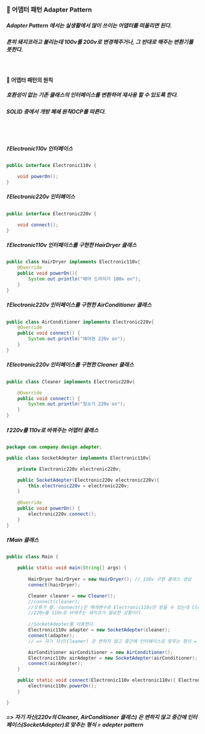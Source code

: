 ### 📌 어뎁터 패턴 Adapter Pattern 
##### Adapter Pattern 에서는 실생활에서 많이 쓰이는 어뎁터를 떠올리면 된다. 
##### 흔히 돼지코라고 불리는데 100v를 200v로 변경해주거나, 그 반대로 해주는 변환기를 뜻한다.

<br>

#### 📍  어뎁터 패턴의 원칙
##### 호환성이 없는 기존 클래스의 인터페이스를 변환하여 재사용 할 수 있도록 한다. 
##### SOLID 중에서 개방 폐쇄 원칙OCP를 따른다. 

<br>
<br>

##### ❗ Electronic110v 인터페이스

```java
public interface Electronic110v {

    void powerOn();
}

```


##### ❗ Electronic220v 인터페이스

```java
public interface Electronic220v {

    void connect();
}
```

##### ❗ Electronic110v 인터페이스를 구현한 HairDryer 클래스

```java
public class HairDryer implements Electronic110v{
    @Override
    public void powerOn(){
        System.out.println("헤어 드라이기 100v on");
    }
}
```


##### ❗ Electronic220v 인터페이스를 구현한 AirConditioner 클래스

```java
public class AirConditioner implements Electronic220v{
    @Override
    public void connect() {
        System.out.println("에어컨 220v on");
    }
}
```

##### ❗ Electronic220v 인터페이스를 구현한 Cleaner 클래스

```java
public class Cleaner implements Electronic220v{

    @Override
    public void connect() {
        System.out.println("청소기 220v on");
    }
}
```

##### ❗ 220v를 110v로 바꿔주는 어뎁터 클래스

```java
package com.company.design.adepter;

public class SocketAdepter implements Electronic110v{

    private Electronic220v electronic220v;

    public SocketAdepter(Electronic220v electronic220v){
        this.electronic220v = electronic220v;
    }
    
    @Override
    public void powerOn() {
        electronic220v.connect();
    }
}

```

##### ❗ Main 클래스

```java
public class Main {

    public static void main(String[] args) {
    
        HairDryer hairDryer = new HairDryer(); // 110v 구현 클래스 생성
        connect(hairDryer); 

        Cleaner cleaner = new Cleaner();
        //connect(cleaner);
        //오류가 뜸. connect()은 매개변수로 Electronic110v만 받을 수 있는데 Cleaner 객체는 220v를 상속받았기 때문이다
        //220v를 110v로 바꿔주는 돼지코가 필요한 상황이다.
        
        //SocketAdepter를 이용한다.
        Electronic110v adapter = new SocketAdepter(cleaner);
        connect(adapter);
        // => 자기 자신(Cleaner) 은 변하지 않고 중간에 인터페이스로 맞추는 형식 = adepter pattern

        AirConditioner airConditioner = new AirConditioner();
        Electronic110v airAdepter = new SocketAdepter(airConditioner);
        connect(airAdepter);
    }

    public static void connect(Electronic110v electronic110v){ Electronic110v만 받을 수 있음
        electronic110v.powerOn();
    }

}
```

##### => 자기 자신(220v의 Cleaner, AirConditioner 클래스) 은 변하지 않고 중간에 인터페이스(SocketAdepter)로 맞추는 형식 = adepter pattern
